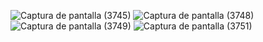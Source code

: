 ![Captura de pantalla (3745)](https://user-images.githubusercontent.com/104391221/195931322-08fa72ec-caeb-45eb-898f-e4adc2a2d116.png)
![Captura de pantalla (3748)](https://user-images.githubusercontent.com/104391221/195931326-b81af814-199b-4aba-bf02-3715ea709a89.png)
![Captura de pantalla (3749)](https://user-images.githubusercontent.com/104391221/195931328-c11e8c5a-bd66-4bed-ad2d-effdc0f8bb9e.png)
![Captura de pantalla (3751)](https://user-images.githubusercontent.com/104391221/195931333-3211cff7-4975-4396-8a63-f38006adc7d7.png)
